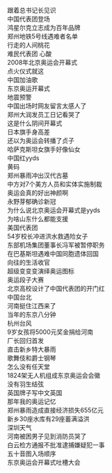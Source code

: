跟着总书记长见识  
中国代表团登场  
鸿星尔克立志成为百年品牌  
郑州地铁5号线遇难者名单  
行走的人间桃花  
难民代表团 心酸  
2008年北京奥运会开幕式  
点火仪式就这  
中国加油歌  
东京奥运开幕式  
地震预警  
中国出场时网友留言太感人了  
郑州大润发员工日记看哭了  
这是什么阴间开幕式  
日本旗手身高差  
还以为奥运会转播了贞子  
哈萨克斯坦女旗手好像仙女  
中国红yyds  
黄码  
郑州暴雨冲出汉代古墓  
中方对7个美方人员和实体实施制裁  
奥运会真的好出神颜啊  
永野芽郁确诊新冠  
为什么说北京奥运会开幕式是yyds  
为啥山东什么都能支援  
美国代表团  
54岁校长冲进洪水救遇险女子  
东部机场集团董事长冯军被暂停职务  
在巴基斯坦遇难中国同胞遗体回国  
向往的生活收官  
超级变变变演绎奥运图标  
奥运段子大赛  
北京高校设计了中国代表团的开门红  
中国台北  
河南挺住江西来了  
当年的东京八分钟  
杭州台风  
9岁女孩将5000元奖金捐给河南  
厂长回归首发  
直击新乡特大暴雨  
歌舞伎和爵士钢琴  
怎么没有任天堂  
1824架无人机组成东京奥运会会徽  
没有羽生结弦  
英国牌子写中文英国  
那年我的奥运记忆  
郑州暴雨造成直接经济损失655亿元  
新乡30座水库有29座蓄满溢洪  
深圳天气  
河南被困男子见到消防员哭了  
白云检方通报不批准逮捕嫌疑犯一事  
五十音图入场顺序  
东京奥运会开幕式吐槽大会  

